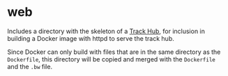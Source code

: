 web
===

Includes a directory with the skeleton of a [Track Hub](https://genome.ucsc.edu/goldenPath/help/hgTrackHubHelp.html#Intro), for inclusion in building a Docker image with httpd to serve the track hub.

Since Docker can only build with files that are in the same directory as the `Dockerfile`, this directory will be copied and merged with the `Dockerfile` and the `.bw` file.
